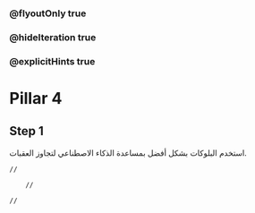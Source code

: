 ### @flyoutOnly true
### @hideIteration true
### @explicitHints true

# Pillar 4

## Step 1
استخدم البلوكات بشكل أفضل بمساعدة الذكاء الاصطناعي لتجاوز العقبات.

```ghost
//
```
```template
    //
```

```package
//
```